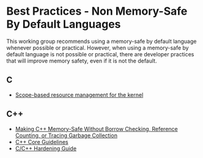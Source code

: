 # Best Practices - Non Memory-Safe By Default Languages

This working group recommends using a memory-safe by default language whenever possible or practical. However, when using a memory-safe by default language is not possible or practical, there are developer practices that will improve memory safety, even if it is not the default.

## C

* [Scope-based resource management for the kernel](https://lwn.net/Articles/934679/)

## C++

* [Making C++ Memory-Safe Without Borrow Checking, Reference Counting, or Tracing Garbage Collection](https://verdagon.dev/blog/vale-memory-safe-cpp)
* [C++ Core Guidelines](https://github.com/isocpp/CppCoreGuidelines)
* [C/C++ Hardening Guide](https://github.com/ossf/wg-best-practices-os-developers/tree/main/docs/Compiler-Hardening-Guides)
